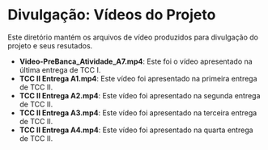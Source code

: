 # Divulgação: Vídeos do Projeto

Este diretório mantém os arquivos de vídeo produzidos para divulgação do projeto e seus resutados.

- **Video-PreBanca_Atividade_A7.mp4**: Este foi o vídeo apresentado na última entrega de TCC I.
- **TCC II Entrega A1.mp4**: Este vídeo foi apresentado na primeira entrega de TCC II.
- **TCC II Entrega A2.mp4**: Este vídeo foi apresentado na segunda entrega de TCC II.
- **TCC II Entrega A3.mp4**: Este vídeo foi apresentado na terceira entrega de TCC II.
- **TCC II Entrega A4.mp4**: Este vídeo foi apresentado na quarta entrega de TCC II.